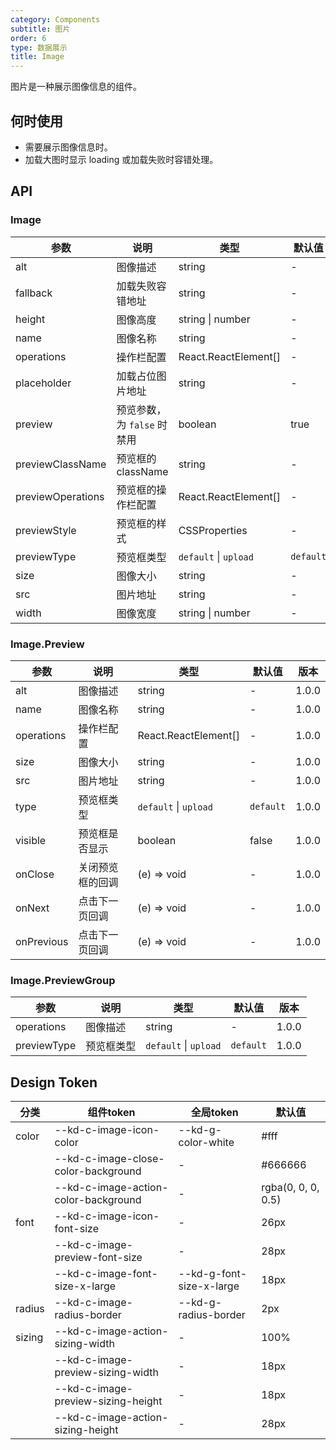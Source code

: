 ```yaml
---
category: Components
subtitle: 图片
order: 6
type: 数据展示
title: Image
---
```


图片是一种展示图像信息的组件。

## 何时使用

- 需要展示图像信息时。
- 加载大图时显示 loading 或加载失败时容错处理。

## API

### Image

| 参数 | 说明 | 类型 | 默认值 | 版本 |
| --- | --- | --- | --- | --- |
| alt | 图像描述 | string | - | 1.0.0 |
| fallback | 加载失败容错地址 | string | - | 1.0.0 |
| height | 图像高度 | string \| number | - | 1.0.0 |
| name | 图像名称 | string | - | 1.0.0 |
| operations | 操作栏配置 | React.ReactElement[] | - | 1.0.0 |
| placeholder | 加载占位图片地址 | string | - | 1.0.0 |
| preview | 预览参数，为 `false` 时禁用 | boolean  | true | 1.0.0 |
| previewClassName | 预览框的className | string  | - | 1.0.0 |
| previewOperations | 预览框的操作栏配置 | React.ReactElement[]  | - | 1.0.0 |
| previewStyle | 预览框的样式 | CSSProperties  | - | 1.0.0 |
| previewType | 预览框类型 | `default` \| `upload` | `default` | 1.0.0 |
| size | 图像大小 | string | - | 1.0.0 |
| src | 图片地址 | string | - | 1.0.0 |
| width | 图像宽度 | string \| number | - | 1.0.0 |

### Image.Preview

| 参数 | 说明 | 类型 | 默认值 | 版本 |
| --- | --- | --- | --- | --- |
| alt | 图像描述 | string | - | 1.0.0 |
| name | 图像名称 | string | - | 1.0.0 |
| operations | 操作栏配置 | React.ReactElement[] | - | 1.0.0 |
| size | 图像大小 | string | - | 1.0.0 |
| src | 图片地址 | string | - | 1.0.0 |
| type | 预览框类型 | `default` \| `upload` | `default` | 1.0.0 |
| visible | 预览框是否显示 | boolean | false | 1.0.0 |
| onClose | 关闭预览框的回调 | (e) => void | - | 1.0.0 |
| onNext | 点击下一页回调 | (e) => void | - | 1.0.0 |
| onPrevious | 点击下一页回调 | (e) => void | - | 1.0.0 |

### Image.PreviewGroup

| 参数 | 说明 | 类型 | 默认值 | 版本 |
| --- | --- | --- | --- | --- |
| operations | 图像描述 | string | - | 1.0.0 |
| previewType | 预览框类型 | `default` \| `upload` | `default` | 1.0.0 |

## Design Token

| 分类 | 组件token | 全局token | 默认值 |
| --- | --- | --- | --- |
| color | --kd-c-image-icon-color | --kd-g-color-white | #fff |
|  | --kd-c-image-close-color-background | - | #666666 |
|  | --kd-c-image-action-color-background | - | rgba(0, 0, 0, 0.5) |
| font | --kd-c-image-icon-font-size | - | 26px |
|  | --kd-c-image-preview-font-size | - | 28px |
|  | --kd-c-image-font-size-x-large | --kd-g-font-size-x-large | 18px |
| radius | --kd-c-image-radius-border | --kd-g-radius-border | 2px |
| sizing | --kd-c-image-action-sizing-width | - | 100% |
|  | --kd-c-image-preview-sizing-width | - | 18px |
|  | --kd-c-image-preview-sizing-height | - | 18px |
|  | --kd-c-image-action-sizing-height | - | 28px |
